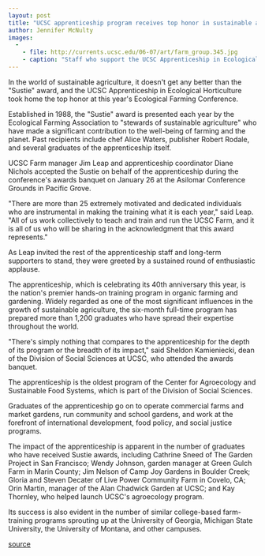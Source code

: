 ```yaml
---
layout: post
title: "UCSC apprenticeship program receives top honor in sustainable agriculture"
author: Jennifer McNulty
images:
  -
    - file: http://currents.ucsc.edu/06-07/art/farm_group.345.jpg
    - caption: "Staff who support the UCSC Apprenticeship in Ecological Farming include, left to right, Orin Martin, Nancy Vail, Christof Bernau, Julie Stultz, Diane Nichols, Jim Leap, and Ann Lindsey"
---
```


In the world of sustainable agriculture, it doesn't get any better than the "Sustie" award, and the UCSC Apprenticeship in Ecological Horticulture took home the top honor at this year's Ecological Farming Conference.

Established in 1988, the "Sustie" award is presented each year by the Ecological Farming Association to "stewards of sustainable agriculture" who have made a significant contribution to the well-being of farming and the planet. Past recipients include chef Alice Waters, publisher Robert Rodale, and several graduates of the apprenticeship itself.

UCSC Farm manager Jim Leap and apprenticeship coordinator Diane Nichols accepted the Sustie on behalf of the apprenticeship during the conference's awards banquet on January 26 at the Asilomar Conference Grounds in Pacific Grove.

"There are more than 25 extremely motivated and dedicated individuals who are instrumental in making the training what it is each year," said Leap. "All of us work collectively to teach and train and run the UCSC Farm, and it is all of us who will be sharing in the acknowledgment that this award represents."

As Leap invited the rest of the apprenticeship staff and long-term supporters to stand, they were greeted by a sustained round of enthusiastic applause.

The apprenticeship, which is celebrating its 40th anniversary this year, is the nation's premier hands-on training program in organic farming and gardening. Widely regarded as one of the most significant influences in the growth of sustainable agriculture, the six-month full-time program has prepared more than 1,200 graduates who have spread their expertise throughout the world.

"There's simply nothing that compares to the apprenticeship for the depth of its program or the breadth of its impact," said Sheldon Kamieniecki, dean of the Division of Social Sciences at UCSC, who attended the awards banquet.

The apprenticeship is the oldest program of the Center for Agroecology and Sustainable Food Systems, which is part of the Division of Social Sciences.

Graduates of the apprenticeship go on to operate commercial farms and market gardens, run community and school gardens, and work at the forefront of international development, food policy, and social justice programs.

The impact of the apprenticeship is apparent in the number of graduates who have received Sustie awards, including Cathrine Sneed of The Garden Project in San Francisco; Wendy Johnson, garden manager at Green Gulch Farm in Marin County; Jim Nelson of Camp Joy Gardens in Boulder Creek; Gloria and Steven Decater of Live Power Community Farm in Covelo, CA; Orin Martin, manager of the Alan Chadwick Garden at UCSC; and Kay Thornley, who helped launch UCSC's agroecology program.

Its success is also evident in the number of similar college-based farm-training programs sprouting up at the University of Georgia, Michigan State University, the University of Montana, and other campuses.

  

[source](http://www1.ucsc.edu/currents/06-07/01-29/sustie.asp "Permalink to sustie")
